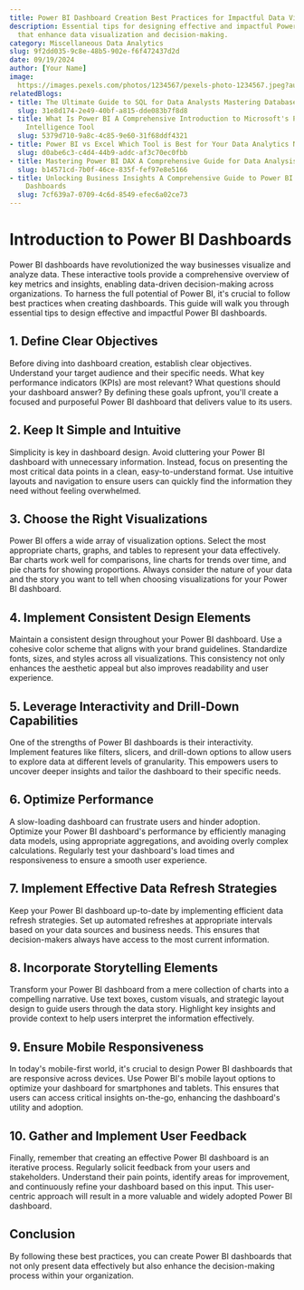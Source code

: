```yaml
---
title: Power BI Dashboard Creation Best Practices for Impactful Data Visualization
description: Essential tips for designing effective and impactful Power BI dashboards
  that enhance data visualization and decision-making.
category: Miscellaneous Data Analytics
slug: 9f2dd035-9c8e-48b5-902e-f6f472437d2d
date: 09/19/2024
author: [Your Name]
image: 
  https://images.pexels.com/photos/1234567/pexels-photo-1234567.jpeg?auto=compress&cs=tinysrgb&w=600
relatedBlogs:
- title: The Ultimate Guide to SQL for Data Analysts Mastering Database Querying
  slug: 31e8d174-2e49-40bf-a815-dde083b7f8d8
- title: What Is Power BI A Comprehensive Introduction to Microsoft's Powerful Business
    Intelligence Tool
  slug: 5379d710-9a8c-4c85-9e60-31f68ddf4321
- title: Power BI vs Excel Which Tool is Best for Your Data Analytics Needs
  slug: d0abe6c3-c4d4-44b9-addc-af3c70ec0fbb
- title: Mastering Power BI DAX A Comprehensive Guide for Data Analysis
  slug: b14571cd-7b0f-46ce-835f-fef97e8e5166
- title: Unlocking Business Insights A Comprehensive Guide to Power BI Reports and
    Dashboards
  slug: 7cf639a7-0709-4c6d-8549-efec6a02ce73
---
```


# Introduction to Power BI Dashboards

Power BI dashboards have revolutionized the way businesses visualize and analyze data. These interactive tools provide a comprehensive overview of key metrics and insights, enabling data-driven decision-making across organizations. To harness the full potential of Power BI, it's crucial to follow best practices when creating dashboards. This guide will walk you through essential tips to design effective and impactful Power BI dashboards.

## 1. Define Clear Objectives

Before diving into dashboard creation, establish clear objectives. Understand your target audience and their specific needs. What key performance indicators (KPIs) are most relevant? What questions should your dashboard answer? By defining these goals upfront, you'll create a focused and purposeful Power BI dashboard that delivers value to its users.

## 2. Keep It Simple and Intuitive

Simplicity is key in dashboard design. Avoid cluttering your Power BI dashboard with unnecessary information. Instead, focus on presenting the most critical data points in a clean, easy-to-understand format. Use intuitive layouts and navigation to ensure users can quickly find the information they need without feeling overwhelmed.

## 3. Choose the Right Visualizations

Power BI offers a wide array of visualization options. Select the most appropriate charts, graphs, and tables to represent your data effectively. Bar charts work well for comparisons, line charts for trends over time, and pie charts for showing proportions. Always consider the nature of your data and the story you want to tell when choosing visualizations for your Power BI dashboard.

## 4. Implement Consistent Design Elements

Maintain a consistent design throughout your Power BI dashboard. Use a cohesive color scheme that aligns with your brand guidelines. Standardize fonts, sizes, and styles across all visualizations. This consistency not only enhances the aesthetic appeal but also improves readability and user experience.

## 5. Leverage Interactivity and Drill-Down Capabilities

One of the strengths of Power BI dashboards is their interactivity. Implement features like filters, slicers, and drill-down options to allow users to explore data at different levels of granularity. This empowers users to uncover deeper insights and tailor the dashboard to their specific needs.

## 6. Optimize Performance

A slow-loading dashboard can frustrate users and hinder adoption. Optimize your Power BI dashboard's performance by efficiently managing data models, using appropriate aggregations, and avoiding overly complex calculations. Regularly test your dashboard's load times and responsiveness to ensure a smooth user experience.

## 7. Implement Effective Data Refresh Strategies

Keep your Power BI dashboard up-to-date by implementing efficient data refresh strategies. Set up automated refreshes at appropriate intervals based on your data sources and business needs. This ensures that decision-makers always have access to the most current information.

## 8. Incorporate Storytelling Elements

Transform your Power BI dashboard from a mere collection of charts into a compelling narrative. Use text boxes, custom visuals, and strategic layout design to guide users through the data story. Highlight key insights and provide context to help users interpret the information effectively.

## 9. Ensure Mobile Responsiveness

In today's mobile-first world, it's crucial to design Power BI dashboards that are responsive across devices. Use Power BI's mobile layout options to optimize your dashboard for smartphones and tablets. This ensures that users can access critical insights on-the-go, enhancing the dashboard's utility and adoption.

## 10. Gather and Implement User Feedback

Finally, remember that creating an effective Power BI dashboard is an iterative process. Regularly solicit feedback from your users and stakeholders. Understand their pain points, identify areas for improvement, and continuously refine your dashboard based on this input. This user-centric approach will result in a more valuable and widely adopted Power BI dashboard.

## Conclusion

By following these best practices, you can create Power BI dashboards that not only present data effectively but also enhance the decision-making process within your organization.
